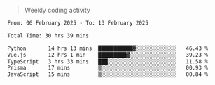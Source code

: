 > Weekly coding activity
<!--START_SECTION:waka-->

```txt
From: 06 February 2025 - To: 13 February 2025

Total Time: 30 hrs 39 mins

Python       14 hrs 13 mins  ███████████▓░░░░░░░░░░░░░   46.43 %
Vue.js       12 hrs 1 min    █████████▓░░░░░░░░░░░░░░░   39.23 %
TypeScript   3 hrs 33 mins   ███░░░░░░░░░░░░░░░░░░░░░░   11.58 %
Prisma       17 mins         ▒░░░░░░░░░░░░░░░░░░░░░░░░   00.93 %
JavaScript   15 mins         ▒░░░░░░░░░░░░░░░░░░░░░░░░   00.84 %
```

<!--END_SECTION:waka-->
